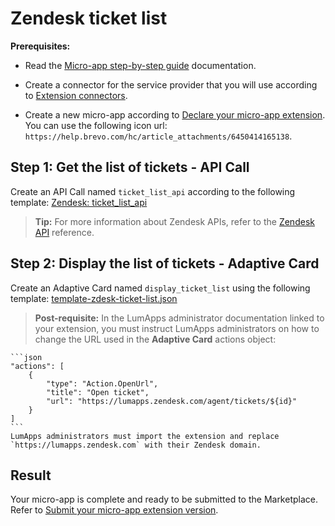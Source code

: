 # Zendesk ticket list

**Prerequisites:**

- Read the [Micro-app step-by-step guide](https://developer.lumapps.com/portal/documentation/micro-app-steps/micro_app_step_by_step.md) documentation.
    
- Create a connector for the service provider that you will use according to [Extension connectors](https://docs.lumapps.com/docs/admin-l43084339674928007extensions).

- Create a new micro-app according to [Declare your micro-app extension](https://developer.lumapps.com/portal/documentation/micro-app-steps/declare-your-microapp-extension.md). You can use the following icon url: `https://help.brevo.com/hc/article_attachments/6450414165138`.

## Step 1: Get the list of tickets - API Call

Create an API Call named `ticket_list_api` according to the following template: [Zendesk: ticket_list_api](https://documenter.getpostman.com/view/32450244/2sA3kPq5Do#a6d2e45c-48c5-4861-9f1e-9c666c2c9913)

> **Tip:** For more information about Zendesk APIs, refer to the [Zendesk API](https://developer.zendesk.com/api-reference/ticketing/tickets/tickets/#list-tickets) reference.

## Step 2: Display the list of tickets - Adaptive Card

Create an Adaptive Card named `display_ticket_list` using the following template: [template-zdesk-ticket-list.json](template-zdesk-ticket-list.json)

> **Post-requisite:** In the LumApps administrator documentation linked to your extension, you must instruct LumApps administrators on how to change the URL used in the **Adaptive Card** actions object:

    ```json
    "actions": [
        {
            "type": "Action.OpenUrl",
            "title": "Open ticket",
            "url": "https://lumapps.zendesk.com/agent/tickets/${id}"
        }
    ]
    ```
    LumApps administrators must import the extension and replace `https://lumapps.zendesk.com` with their Zendesk domain.

## Result

Your micro-app is complete and ready to be submitted to the Marketplace. Refer to [Submit your micro-app extension version](https://developer.lumapps.com/portal/documentation/micro-app-steps/submit-microapp.md).
